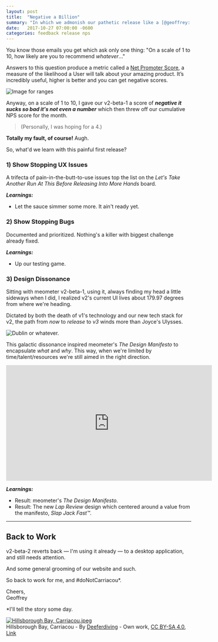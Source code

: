 ```yaml
---
layout: post
title:  "Negative a Billion"
summary: "In which we admonish our pathetic release like a [@geoffrey: comedy goes here]."
date:   2017-10-27 07:00:00 -0600
categories: feedback release nps
---
```


You know those emails you get which ask only one thing: "On a scale of 1 to 10, how likely are you to recommend _whatever_..."

Answers to this question produce a metric called a [Net Promoter Score](https://www.netpromoter.com/know/), a measure of the likelihood a User will talk about your amazing product. It’s incredibly useful, higher is better and you can get negative scores.

![Image for ranges](https://www.netpromoter.com/wp-content/uploads/2015/09/NPS-Definition-copy-04-copy.jpg)

Anyway, on a scale of 1 to 10, I gave our v2-beta-1 a score of ***negative it sucks so bad it's not even a number*** which then threw off our cumulative NPS score for the month.

> (Personally, I was hoping for a 4.)

**Totally my fault, of course!** Augh.

So, what'd we learn with this painful first release?


### 1) Show Stopping UX Issues
A trifecta of pain-in-the-butt-to-use issues top the list on the _Let's Take Another Run At This Before Releasing Into More Hands_ board.

***Learnings:***
- Let the sauce simmer some more. It ain't ready yet.


### 2) Show Stopping Bugs
Documented and prioritized. Nothing's a killer with biggest challenge already fixed.

***Learnings:***
- Up our testing game.


### 3) Design Dissonance

Sitting with meometer v2-beta-1, using it, always finding my head a little sideways when I did, I realized v2's current UI lives about 179.97 degrees from where we're heading.

Dictated by both the death of v1's technology and our new tech stack for v2, the path from _now_ to _release_ to _v3_ winds more than Joyce's Ulysses.

![Dublin or whatever.](https://iibawards-prod.s3.amazonaws.com/projects/images/000/000/193/large.jpg)

This galactic dissonance inspired meometer's _The Design Manifesto_ to encapsulate _what_ and _why_. This way, when we're limited by time/talent/resources we're still aimed in the right direction.

<iframe width="560" height="315" src="https://www.youtube.com/embed/u4ZoJKF_VuA" frameborder="0" allowfullscreen></iframe>

***Learnings:***
- Result: meometer's _The Design Manifesto_.
- Result: The new _Lap Review_ design which centered around a value from the manifesto, _Slap Jack Fast&#8482;_.

---

## Back to Work

v2-beta-2 reverts back — I'm using it already — to a desktop application, and still needs attention.

And some general grooming of our website and such.

So back to work for me, and #doNotCarriacou*.

Cheers,<br />
Geoffrey

*I'll tell the story some day.

<p><a href="https://commons.wikimedia.org/wiki/File:Hillsborough_Bay,_Carriacou.jpeg#/media/File:Hillsborough_Bay,_Carriacou.jpeg"><img src="https://upload.wikimedia.org/wikipedia/commons/thumb/0/07/Hillsborough_Bay%2C_Carriacou.jpeg/1200px-Hillsborough_Bay%2C_Carriacou.jpeg" alt="Hillsborough Bay, Carriacou.jpeg"></a><br>Hillsborough Bay, Carriacou - By <a href="//commons.wikimedia.org/w/index.php?title=User:Deeferdiving&amp;action=edit&amp;redlink=1" class="new" title="User:Deeferdiving (page does not exist)">Deeferdiving</a> - <span class="int-own-work" lang="en">Own work</span>, <a href="https://creativecommons.org/licenses/by-sa/4.0" title="Creative Commons Attribution-Share Alike 4.0">CC BY-SA 4.0</a>, <a href="https://commons.wikimedia.org/w/index.php?curid=46108061">Link</a></p>
